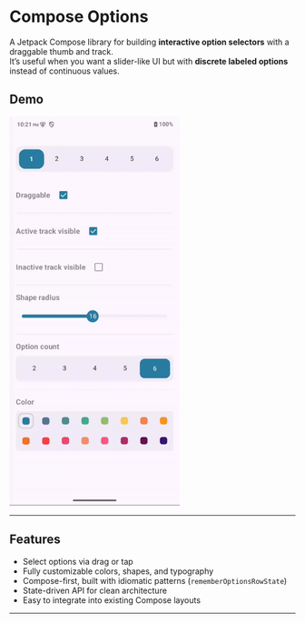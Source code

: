 # Compose Options

A Jetpack Compose library for building **interactive option selectors** with a draggable thumb and track.  
It’s useful when you want a slider-like UI but with **discrete labeled options** instead of continuous values.  

## Demo
<img src="https://raw.githubusercontent.com/zohrevand/compose-options/refs/heads/main/images/options_sample.gif" width="300"/>

---

## Features

- Select options via drag or tap  
- Fully customizable colors, shapes, and typography  
- Compose-first, built with idiomatic patterns (`rememberOptionsRowState`)  
- State-driven API for clean architecture  
- Easy to integrate into existing Compose layouts  

---
